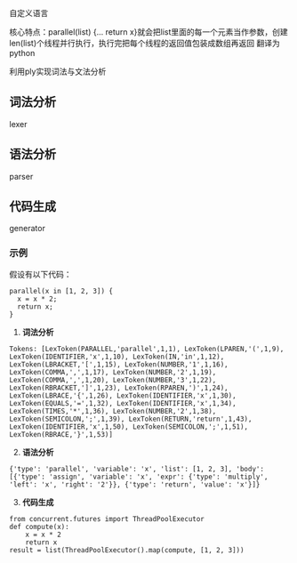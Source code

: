 自定义语言

核心特点：parallel(list) {... return x}就会把list里面的每一个元素当作参数，创建len(list)个线程并行执行，执行完把每个线程的返回值包装成数组再返回
翻译为python

利用ply实现词法与文法分析

## 词法分析 
lexer

## 语法分析
parser

## 代码生成
generator

### 示例

假设有以下代码：

```
parallel(x in [1, 2, 3]) {
  x = x * 2;
  return x;
}
```

1. **词法分析** 
```
Tokens: [LexToken(PARALLEL,'parallel',1,1), LexToken(LPAREN,'(',1,9), LexToken(IDENTIFIER,'x',1,10), LexToken(IN,'in',1,12), LexToken(LBRACKET,'[',1,15), LexToken(NUMBER,'1',1,16), LexToken(COMMA,',',1,17), LexToken(NUMBER,'2',1,19), LexToken(COMMA,',',1,20), LexToken(NUMBER,'3',1,22), LexToken(RBRACKET,']',1,23), LexToken(RPAREN,')',1,24), LexToken(LBRACE,'{',1,26), LexToken(IDENTIFIER,'x',1,30), LexToken(EQUALS,'=',1,32), LexToken(IDENTIFIER,'x',1,34), LexToken(TIMES,'*',1,36), LexToken(NUMBER,'2',1,38), LexToken(SEMICOLON,';',1,39), LexToken(RETURN,'return',1,43), LexToken(IDENTIFIER,'x',1,50), LexToken(SEMICOLON,';',1,51), LexToken(RBRACE,'}',1,53)]
```
2. **语法分析** 
```
{'type': 'parallel', 'variable': 'x', 'list': [1, 2, 3], 'body': [{'type': 'assign', 'variable': 'x', 'expr': {'type': 'multiply', 'left': 'x', 'right': '2'}}, {'type': 'return', 'value': 'x'}]}
```
3. **代码生成**
```
from concurrent.futures import ThreadPoolExecutor
def compute(x):
    x = x * 2
    return x
result = list(ThreadPoolExecutor().map(compute, [1, 2, 3]))
```